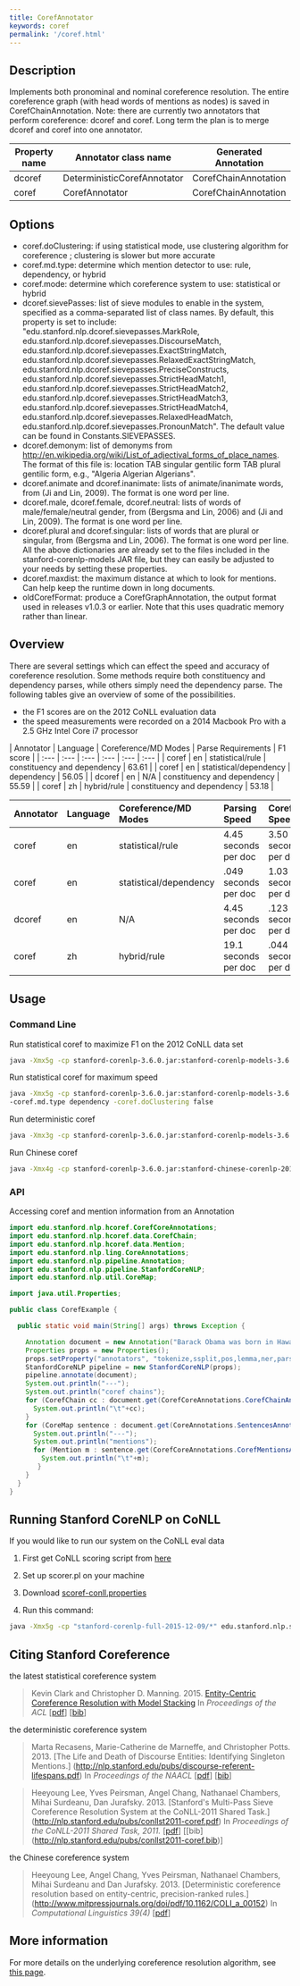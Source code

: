 ```yaml
---
title: CorefAnnotator 
keywords: coref
permalink: '/coref.html'
---
```


## Description

Implements both pronominal and nominal coreference resolution. The entire coreference graph (with head words of mentions as nodes) is saved in CorefChainAnnotation. 
Note: there are currently two annotators that perform coreference: dcoref and coref.  Long term the plan is to merge dcoref and coref into one annotator.

| Property name | Annotator class name | Generated Annotation |
| --- | --- | --- |
| dcoref | DeterministicCorefAnnotator | CorefChainAnnotation | 
| coref | CorefAnnotator              | CorefChainAnnotation |

## Options

* coref.doClustering: if using statistical mode, use clustering algorithm for coreference ; clustering is slower but more accurate
* coref.md.type: determine which mention detector to use: rule, dependency, or hybrid
* coref.mode: determine which coreference system to use: statistical or hybrid
* dcoref.sievePasses: list of sieve modules to enable in the system, specified as a comma-separated list of class names. By default, this property is set to include: "edu.stanford.nlp.dcoref.sievepasses.MarkRole, edu.stanford.nlp.dcoref.sievepasses.DiscourseMatch, edu.stanford.nlp.dcoref.sievepasses.ExactStringMatch, edu.stanford.nlp.dcoref.sievepasses.RelaxedExactStringMatch, edu.stanford.nlp.dcoref.sievepasses.PreciseConstructs, edu.stanford.nlp.dcoref.sievepasses.StrictHeadMatch1, edu.stanford.nlp.dcoref.sievepasses.StrictHeadMatch2, edu.stanford.nlp.dcoref.sievepasses.StrictHeadMatch3, edu.stanford.nlp.dcoref.sievepasses.StrictHeadMatch4, edu.stanford.nlp.dcoref.sievepasses.RelaxedHeadMatch, edu.stanford.nlp.dcoref.sievepasses.PronounMatch".  The default value can be found in Constants.SIEVEPASSES.
* dcoref.demonym: list of demonyms from <a href="http://en.wikipedia.org/wiki/List_of_adjectival_forms_of_place_names">http://en.wikipedia.org/wiki/List_of_adjectival_forms_of_place_names</a>. The format of this file is: location TAB singular gentilic form TAB plural gentilic form, e.g., "Algeria Algerian Algerians".
* dcoref.animate and dcoref.inanimate: lists of animate/inanimate words, from (Ji and Lin, 2009). The format is one word per line.
* dcoref.male, dcoref.female, dcoref.neutral: lists of words of male/female/neutral gender, from (Bergsma and Lin, 2006) and (Ji and Lin, 2009). The format is one word per line.
* dcoref.plural and dcoref.singular: lists of words that are plural or singular, from (Bergsma and Lin, 2006). The format is one word per line. All the above dictionaries are already set to the files included in the stanford-corenlp-models JAR file, but they can easily be adjusted to your needs by setting these properties.
* dcoref.maxdist: the maximum distance at which to look for mentions.  Can help keep the runtime down in long documents.
* oldCorefFormat: produce a CorefGraphAnnotation, the output format used in releases v1.0.3 or earlier.  Note that this uses quadratic memory rather than linear.

## Overview

There are several settings which can effect the speed and accuracy of coreference resolution.
Some methods require both constituency and dependency parses, while others simply need the dependency parse.
The following tables give an overview of some of the possibilities. 

* the F1 scores are on the 2012 CoNLL evaluation data
* the speed measurements were recorded on a 2014 Macbook Pro with a 2.5 GHz Intel Core i7 processor

| Annotator | Language | Coreference/MD Modes | Parse Requirements | F1 score |
| :--- | :--- | :--- | :--- | :--- | :--- |
| coref | en | statistical/rule | constituency and dependency | 63.61 |
| coref | en | statistical/dependency | dependency | 56.05 |
| dcoref | en | N/A | constituency and dependency | 55.59 |
| coref | zh | hybrid/rule | constituency and dependency | 53.18 |

| Annotator | Language | Coreference/MD Modes | Parsing Speed | Coref Speed |
| :--- | :--- | :--- | :--- | :--- |
| coref | en | statistical/rule | 4.45 seconds per doc | 3.50 seconds per doc | 
| coref | en | statistical/dependency | .049 seconds per doc | 1.03 seconds per doc |
| dcoref | en | N/A | 4.45 seconds per doc | .123 seconds per doc |
| coref | zh | hybrid/rule | 19.1 seconds per doc | .044 seconds per doc |

## Usage

### Command Line

Run statistical coref to maximize F1 on the 2012 CoNLL data set

```bash
java -Xmx5g -cp stanford-corenlp-3.6.0.jar:stanford-corenlp-models-3.6.0.jar:* edu.stanford.nlp.pipeline.StanfordCoreNLP -annotators tokenize,ssplit,pos,lemma,ner,parse,mention,coref -file example_file.txt
```

Run statistical coref for maximum speed

```bash
java -Xmx5g -cp stanford-corenlp-3.6.0.jar:stanford-corenlp-models-3.6.0.jar:* edu.stanford.nlp.pipeline.StanfordCoreNLP -annotators tokenize,ssplit,pos,lemma,ner,depparse,mention,coref -file example_file.txt 
-coref.md.type dependency -coref.doClustering false 
```

Run deterministic coref

```bash
java -Xmx3g -cp stanford-corenlp-3.6.0.jar:stanford-corenlp-models-3.6.0.jar:* edu.stanford.nlp.pipeline.StanfordCoreNLP -annotators tokenize,ssplit,pos,lemma,ner,parse,dcoref -file example_file.txt
```

Run Chinese coref

```bash
java -Xmx4g -cp stanford-corenlp-3.6.0.jar:stanford-chinese-corenlp-2015-12-08-models.jar:* edu.stanford.nlp.pipeline.StanfordCoreNLP -file example_file.txt -props edu/stanford/nlp/hcoref/properties/zh-coref-default.properties
```

### API

Accessing coref and mention information from an Annotation

```java
import edu.stanford.nlp.hcoref.CorefCoreAnnotations;
import edu.stanford.nlp.hcoref.data.CorefChain;
import edu.stanford.nlp.hcoref.data.Mention;
import edu.stanford.nlp.ling.CoreAnnotations;
import edu.stanford.nlp.pipeline.Annotation;
import edu.stanford.nlp.pipeline.StanfordCoreNLP;
import edu.stanford.nlp.util.CoreMap;

import java.util.Properties;

public class CorefExample {

  public static void main(String[] args) throws Exception {

    Annotation document = new Annotation("Barack Obama was born in Hawaii.  He is the president.  Obama was elected in 2008.");
    Properties props = new Properties();
    props.setProperty("annotators", "tokenize,ssplit,pos,lemma,ner,parse,mention,coref");
    StanfordCoreNLP pipeline = new StanfordCoreNLP(props);
    pipeline.annotate(document);
    System.out.println("---");
    System.out.println("coref chains");
    for (CorefChain cc : document.get(CorefCoreAnnotations.CorefChainAnnotation.class).values()) {
      System.out.println("\t"+cc);
    }
    for (CoreMap sentence : document.get(CoreAnnotations.SentencesAnnotation.class)) {
      System.out.println("---");
      System.out.println("mentions");
      for (Mention m : sentence.get(CorefCoreAnnotations.CorefMentionsAnnotation.class)) {
        System.out.println("\t"+m);
       }
    }
  }
}
```

## Running Stanford CoreNLP on CoNLL

If you would like to run our system on the CoNLL eval data 

1. First get CoNLL scoring script from [here](http://conll.cemantix.org/2012/software.html)

2. Set up scorer.pl on your machine

3. Download [scoref-conll.properties](http://nlp.stanford.edu/software/scoref-conll.properties)

4. Run this command:

```bash
java -Xmx5g -cp "stanford-corenlp-full-2015-12-09/*" edu.stanford.nlp.scoref.StatisticalCorefSystem scoref-conll.properties
```

## Citing Stanford Coreference

the latest statistical coreference system

> Kevin Clark and Christopher D. Manning.  2015. [Entity-Centric Coreference Resolution with Model Stacking](http://cs.stanford.edu/people/kevclark/resources/clark-manning-acl15-entity.pdf) In *Proceedings of the ACL* \[[pdf](http://cs.stanford.edu/people/kevclark/resources/clark-manning-acl15-entity.pdf)\] \[[bib](http://cs.stanford.edu/people/kevclark/resources/clark-manning-acl15-entity.bib)\]

the deterministic coreference system

> Marta Recasens, Marie-Catherine de Marneffe, and Christopher Potts. 2013. [The Life and Death of Discourse Entities: Identifying Singleton Mentions.] (http://nlp.stanford.edu/pubs/discourse-referent-lifespans.pdf) In *Proceedings of the NAACL* \[[pdf](http://nlp.stanford.edu/pubs/discourse-referent-lifespans.pdf)\] \[[bib](http://nlp.stanford.edu/pubs/discourse-referent-lifespans.bib)\]

> Heeyoung Lee, Yves Peirsman, Angel Chang, Nathanael Chambers, Mihai Surdeanu, Dan Jurafsky. 2013. [Stanford's Multi-Pass Sieve Coreference Resolution System at the CoNLL-2011 Shared Task.] (http://nlp.stanford.edu/pubs/conllst2011-coref.pdf) In *Proceedings of the CoNLL-2011 Shared Task, 2011.* \[[pdf](http://nlp.stanford.edu/pubs/conllst2011-coref.pdf)\] \[[bib] (http://nlp.stanford.edu/pubs/conllst2011-coref.bib)\]

the Chinese coreference system

> Heeyoung Lee, Angel Chang, Yves Peirsman, Nathanael Chambers, Mihai Surdeanu and Dan Jurafsky. 2013. [Deterministic coreference resolution based on entity-centric, precision-ranked rules.] (http://www.mitpressjournals.org/doi/pdf/10.1162/COLI_a_00152) In *Computational Linguistics 39(4)* \[[pdf](http://www.mitpressjournals.org/doi/pdf/10.1162/COLI_a_00152)\]


## More information 

For more details on the underlying coreference resolution algorithm, see [this page](http://nlp.stanford.edu/software/dcoref.shtml).

